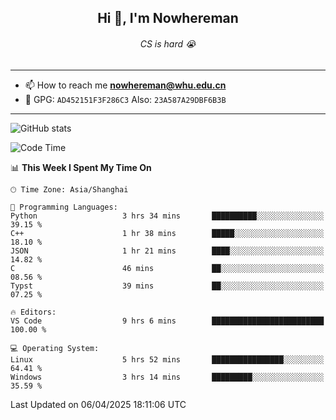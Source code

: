 <h2 align="center">Hi 👋, I'm Nowhereman</h2>
<h6 align="center">CS is hard 😭</h6>

---
- 📫 How to reach me **nowhereman@whu.edu.cn**
- 🔑 GPG: `AD452151F3F286C3`  Also: `23A587A29DBF6B3B`

---
![GitHub stats](https://github-readme-stats.vercel.app/api?username=nowherechan&theme=transparent&rank_icon=github&include_all_commits=true&count_private=true)

<!--START_SECTION:waka-->
![Code Time](http://img.shields.io/badge/Code%20Time-797%20hrs%2025%20mins-blue)

📊 **This Week I Spent My Time On** 

```text
🕑︎ Time Zone: Asia/Shanghai

💬 Programming Languages: 
Python                   3 hrs 34 mins       ██████████░░░░░░░░░░░░░░░   39.15 % 
C++                      1 hr 38 mins        █████░░░░░░░░░░░░░░░░░░░░   18.10 % 
JSON                     1 hr 21 mins        ████░░░░░░░░░░░░░░░░░░░░░   14.82 % 
C                        46 mins             ██░░░░░░░░░░░░░░░░░░░░░░░   08.56 % 
Typst                    39 mins             ██░░░░░░░░░░░░░░░░░░░░░░░   07.25 % 

🔥 Editors: 
VS Code                  9 hrs 6 mins        █████████████████████████   100.00 % 

💻 Operating System: 
Linux                    5 hrs 52 mins       ████████████████░░░░░░░░░   64.41 % 
Windows                  3 hrs 14 mins       █████████░░░░░░░░░░░░░░░░   35.59 % 
```


 Last Updated on 06/04/2025 18:11:06 UTC
<!--END_SECTION:waka-->
